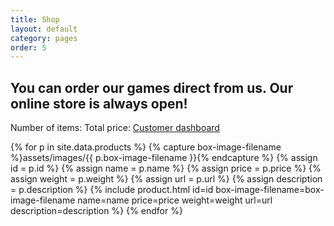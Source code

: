 ```yaml
---
title: Shop
layout: default
category: pages
order: 5
---
```


## You can order our games direct from us. Our online store is always open!

<div class="snipcart-summary">
    Number of items: <span class="snipcart-total-items"></span>
    Total price: <span class="snipcart-total-price"></span>
    <a href="#" class="snipcart-user-email snipcart-user-profile"> Customer dashboard </a>
</div>

{% for p in site.data.products %}
{% capture box-image-filename %}assets/images/{{ p.box-image-filename }}{% endcapture %}
{% assign id = p.id %}
{% assign name = p.name %}
{% assign price = p.price %}
{% assign weight = p.weight %}
{% assign url = p.url %}
{% assign description = p.description %}
{% include product.html id=id box-image-filename=box-image-filename name=name price=price weight=weight url=url description=description %}
{% endfor %}
